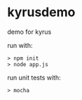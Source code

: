 # kyrusdemo
demo for kyrus

run with:
```
> npm init
> node app.js
```

run unit tests with:
```
> mocha
```